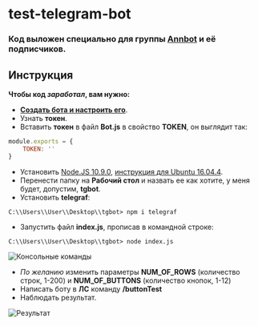 # test-telegram-bot
### Код выложен специально для группы [Annbot](https://vk.com/ann__bot) и её подписчиков.

## Инструкция
**Чтобы код *заработал*, вам нужно:**

 - [**Создать бота и настроить его**](https://t.me/botfather).
 - Узнать **токен**.
 - Вставить **токен** в файл **Bot.js** в свойство **TOKEN**, он выглядит так:
 
```js
module.exports = {
	TOKEN: ''
}
```

 - Установить [Node.JS 10.9.0](https://nodejs.org/en), [инструкция для Ubuntu 16.04.4](install.md).
 - Перенести папку на **Рабочий стол** и назвать ее как хотите, у меня будет, допустим, **tgbot**.
 - Установить **telegraf**:
 
 ```
 C:\\Users\\User\\Desktop\\tgbot> npm i telegraf
 ```
 
 - Запустить файл **index.js**, прописав в командной строке:

```
C:\\Users\\User\\Desktop\\tgbot> node index.js
```

![Консольные команды](https://pp.userapi.com/c845216/v845216306/d9c28/kvDMCyPwdjI.jpg)

 - *По желанию* изменить параметры **NUM_OF_ROWS** (количество строк, 1-200) и **NUM_OF_BUTTONS** (количество кнопок, 1-12)
 - Написать боту в **ЛС** команду **/buttonTest**
 - Наблюдать результат.
 
 ![Результат](https://pp.userapi.com/c844724/v844724306/e09dd/TnaAgOpv7qI.jpg)
